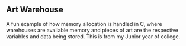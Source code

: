 ## Art Warehouse
A fun example of how memory allocation is handled in C, where warehouses are available memory 
and pieces of art are the respective variables and data being stored. 
This is from my Junior year of college.
